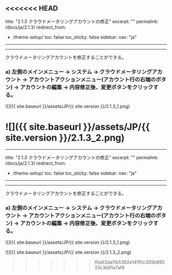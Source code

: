 <<<<<<< HEAD
---
title: "2.1.3 クラウドメータリングアカウントの修正"
excerpt: ""
permalink: /docs/ja/2.1.3/
redirect_from:
  - /theme-setup/
toc: false
toc_sticky: false
sidebar:
  nav: "ja"
---

---

クラウドメータリングアカウントを修正することができる。

### a\) 左側のメインメニュー → システム → クラウドメータリングアカウント → アカウントアクションメニュー(アカウント行の右端のボタン) → アカウントの編集 → 内容修正後、変更ボタンをクリックする。
![]({{ site.baseurl }}/assets/JP/{{ site.version }}/2.1.3_1.png)

![]({{ site.baseurl }}/assets/JP/{{ site.version }}/2.1.3_2.png)
=======
---
title: "2.1.3 クラウドメータリングアカウントの修正"
excerpt: ""
permalink: /docs/ja/2.1.3/
redirect_from:
  - /theme-setup/
toc: false
toc_sticky: false
sidebar:
  nav: "ja"
---

---

クラウドメータリングアカウントを修正することができる。

### a\) 左側のメインメニュー → システム → クラウドメータリングアカウント → アカウントアクションメニュー(アカウント行の右端のボタン) → アカウントの編集 → 内容修正後、変更ボタンをクリックする。
![]({{ site.baseurl }}/assets/JP/{{ site.version }}/2.1.3_1.png)

![]({{ site.baseurl }}/assets/JP/{{ site.version }}/2.1.3_2.png)
>>>>>>> f0a63da11b5392e141f0c305b89533c3b91a7af9
